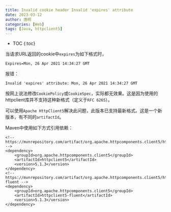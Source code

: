 ```yaml
---
title: Invalid cookie header Invalid 'expires' attribute
date: 2023-03-12
author: 唐明
categories: [Web]
tags: [Java, httpclient5]
---
```

* TOC
{:toc}

当请求URL返回的cookie中`expires`为如下格式时，
    
```
Expires=Mon, 26 Apr 2021 14:34:27 GMT
```

报错：

```
Invalid 'expires' attribute: Mon, 26 Apr 2021 14:34:27 GMT
```

按网上说法修改`CookiePolicy`或`CookieSpec`，实际都无效果。这是因为使用的httpclient库并不支持这种新格式（定义于`RFC 6265`）。

可以使用`Apache HttpClient5`解决此问题，此版本已支持最新格式。这是一个新版本，有不同的`artifactId`。

Maven中使用如下方式引用依赖：

```
<!-- https://mvnrepository.com/artifact/org.apache.httpcomponents.client5/httpclient5 -->
<dependency>
    <groupId>org.apache.httpcomponents.client5</groupId>
    <artifactId>httpclient5</artifactId>
    <version>5.1.3</version>
</dependency>
<!-- https://mvnrepository.com/artifact/org.apache.httpcomponents.client5/httpclient5-fluent -->
<dependency>
    <groupId>org.apache.httpcomponents.client5</groupId>
    <artifactId>httpclient5-fluent</artifactId>
    <version>5.1.3</version>
</dependency>
```